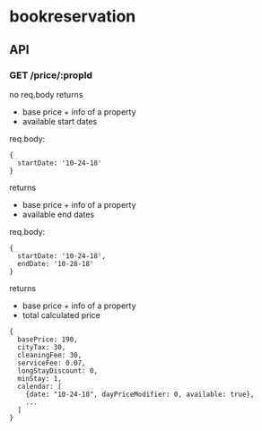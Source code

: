 # bookreservation

## API

### GET /price/:propId
no req.body
returns 
- base price + info of a property
- available start dates

req.body: 
```
{
  startDate: '10-24-18'
}
```
returns 
- base price + info of a property
- available end dates

req.body: 
```
{
  startDate: '10-24-18',
  endDate: '10-28-18'
}
```
returns 
- base price + info of a property
- total calculated price
```
{
  basePrice: 190,
  cityTax: 30,
  cleaningFee: 30,
  serviceFee: 0.07,
  longStayDiscount: 0,
  minStay: 1,
  calendar: [
    {date: "10-24-18", dayPriceModifier: 0, available: true},
    ...
  ]
}
```
